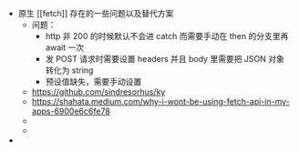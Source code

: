 - 原生 [[fetch]] 存在的一些问题以及替代方案
	- 问题：
		- http 非 200 的时候默认不会进 catch 而需要手动在 then 的分支里再 await 一次
		- 发 POST 请求时需要设置 headers 并且 body 里需要把 JSON 对象转化为 string
		- 预设值缺失，需要手动设置
	- https://github.com/sindresorhus/ky
	- https://shahata.medium.com/why-i-wont-be-using-fetch-api-in-my-apps-6900e6c6fe78
	-
	-
-